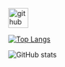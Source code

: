 [<img src='https://cdn.jsdelivr.net/npm/simple-icons@3.0.1/icons/github.svg' alt='github' height='40'>](https://github.com/marcusvinic2)  

[![Top Langs](https://github-readme-stats.vercel.app/api/top-langs/?username=marcusvinic2)](https://github.com/anuraghazra/github-readme-stats)

![GitHub stats](https://github-readme-stats.vercel.app/api?username=marcusvinic2&show_icons=true)  

